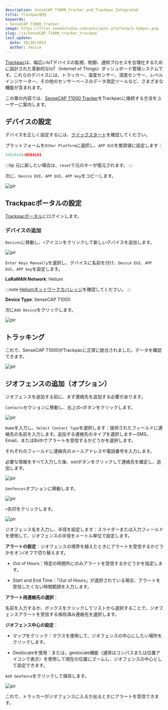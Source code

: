 ```yaml
---
description: SenseCAP_T1000_tracker_and_Trackpac_Integrated
title: Trackpac統合
keywords:
- SenseCAP_T1000_tracker
image: https://files.seeedstudio.com/wiki/wiki-platform/S-tempor.png
slug: /ja/SenseCAP_T1000_tracker_trackpac
last_update:
  date: 10/26/2023
  author: Jessie
---
```


[Trackpac](https://trackpac.io/)は、幅広いIoTデバイスの監視、制御、通知プロセスを合理化するために設計された革新的なIoT（Internet of Things）ダッシュボード管理システムです。これらのデバイスには、トラッカー、温度センサー、湿度センサー、レベルインジケーター、その他のセンサーベースのデータ測定ツールなど、さまざまな機能が含まれます。

この章の内容では、[SenseCAP T1000 Tracker](https://www.seeedstudio.com/SenseCAP-Card-Tracker-T1000-A-p-5697.html)をTrackpacに接続する方法をユーザーに案内します。


## デバイスの設定

デバイスを正しく設定するには、[クイックスタート](https://wiki.seeedstudio.com/Get_Started_with_SenseCAP_T1000_tracker/)を確認してください。

プラットフォームを`Other Platform`に選択し、`APP EUI`を推奨値に設定します：
```cpp 
545241434B504143
```

:::tip
元に戻したい場合は、`reset`で元のキーが復元されます。
:::

次に、`Device EUI`、`APP EUI`、`APP key`をコピーします。

<p style={{textAlign: 'center'}}><img src="https://files.seeedstudio.com/wiki/SenseCAP/Tracker/trackpac.png" alt="pir" width={300} height="auto" /></p>


## Trackpacポータルの設定


[Trackpacポータル](https://v2.trackpac.io)にログインします。

### デバイスの追加

`Devices`に移動し、`+`アイコンをクリックして新しいデバイスを追加します。


<p style={{textAlign: 'center'}}><img src="https://files.seeedstudio.com/wiki/SenseCAP/Tracker/add-device-trackpac.png" alt="pir" width={800} height="auto" /></p>

`Enter Keys Manually`を選択し、デバイスに名前を付け、`Device EUI`、`APP EUI`、`APP key`を設定します。

**LoRaWAN Network**: Helium

:::note
[Heliumネットワークカバレッジ](https://explorer.helium.com/)を確認してください。
:::

**Device Type**: SenseCAP T1000

次に`Add Device`をクリックします。

<p style={{textAlign: 'center'}}><img src="https://files.seeedstudio.com/wiki/SenseCAP/Tracker/add-trackpac.png" alt="pir" width={800} height="auto" /></p>


## トラッキング

これで、SenseCAP T1000がTrackpacに正常に統合されました。データを確認できます。

<p style={{textAlign: 'center'}}><img src="https://files.seeedstudio.com/wiki/SenseCAP/Tracker/check-trackpac.png" alt="pir" width={800} height="auto" /></p>


## ジオフェンスの追加（オプション）


ジオフェンスを追加する前に、まず連絡先を追加する必要があります。

`Contacts`セクションに移動し、右上の`+`ボタンをクリックします。

<p style={{textAlign: 'center'}}><img src="https://files.seeedstudio.com/wiki/SenseCAP/Tracker/contact1.png" alt="pir" width={800} height="auto" /></p>

`Name`を入力し、`Select Contact Type`を選択します：提供されたフィールドに連絡先の名前を入力します。追加する連絡先のタイプを選択します—SMS、Email、またはBothでアラートを受信するかどうかを選択します。

それぞれのフィールドに連絡先のメールアドレスや電話番号を入力します。

必要な情報をすべて入力した後、`Add`ボタンをクリックして連絡先を確定し、追加します。

<p style={{textAlign: 'center'}}><img src="https://files.seeedstudio.com/wiki/SenseCAP/Tracker/contact2.png" alt="pir" width={800} height="auto" /></p>

`Geofences`オプションに移動します。

<p style={{textAlign: 'center'}}><img src="https://files.seeedstudio.com/wiki/SenseCAP/Tracker/geofence1.png" alt="pir" width={800} height="auto" /></p>


`+`矢印をクリックします。

<p style={{textAlign: 'center'}}><img src="https://files.seeedstudio.com/wiki/SenseCAP/Tracker/geofence2.png" alt="pir" width={800} height="auto" /></p>


ジオフェンス名を入力し、半径を設定します：スライダーまたは入力フィールドを使用して、ジオフェンスの半径をメートル単位で設定します。

**アラートの設定**：ジオフェンスの境界を越えたときにアラートを受信するかどうかをオン/オフで切り替えます。

* Out of Hours：特定の時間外にのみアラートを受信するかどうかを指定します。

* Start and End Time：「Out of Hours」が選択されている場合、アラートを受信したくない時間範囲を入力します。

**アラート用連絡先の選択**：

名前を入力するか、ボックスをクリックしてリストから選択することで、ジオフェンスアラートを受信する保存済み連絡先を選択します。

**ジオフェンス中心の設定**：

* マップをクリック：マウスを使用して、ジオフェンスの中心にしたい場所をクリックします。

* Geolocateを使用：または、geolocate機能（通常はコンパスまたは位置アイコンで表示）を使用して現在の位置にズームし、ジオフェンスの中心として設定できます。

`Add Geofence`をクリックして保存します。
<p style={{textAlign: 'center'}}><img src="https://files.seeedstudio.com/wiki/SenseCAP/Tracker/geofence3.png" alt="pir" width={800} height="auto" /></p>


これで、トラッカーがジオフェンスに入るか出るときにアラートを受信できます。
